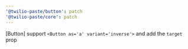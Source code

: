 ```yaml
---
'@twilio-paste/button': patch
'@twilio-paste/core': patch
---
```


[Button] support `<Button as='a' variant='inverse'>` and add the `target` prop
